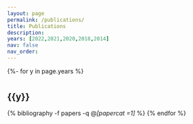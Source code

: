 ```yaml
---
layout: page
permalink: /publications/
title: Publications
description: 
years: [2022,2021,2020,2018,2014]
nav: false
nav_order: 
---
```

<!-- _pages/publications.md -->
<div class="publications">

{%- for y in page.years %}
 # <h2 class="year">{{y}}</h2>
  {% bibliography -f papers -q  @*[papercat =1]*  %}
{% endfor %}

</div>


